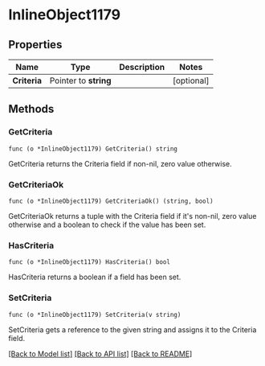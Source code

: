 # InlineObject1179

## Properties

Name | Type | Description | Notes
------------ | ------------- | ------------- | -------------
**Criteria** | Pointer to **string** |  | [optional] 

## Methods

### GetCriteria

`func (o *InlineObject1179) GetCriteria() string`

GetCriteria returns the Criteria field if non-nil, zero value otherwise.

### GetCriteriaOk

`func (o *InlineObject1179) GetCriteriaOk() (string, bool)`

GetCriteriaOk returns a tuple with the Criteria field if it's non-nil, zero value otherwise
and a boolean to check if the value has been set.

### HasCriteria

`func (o *InlineObject1179) HasCriteria() bool`

HasCriteria returns a boolean if a field has been set.

### SetCriteria

`func (o *InlineObject1179) SetCriteria(v string)`

SetCriteria gets a reference to the given string and assigns it to the Criteria field.


[[Back to Model list]](../README.md#documentation-for-models) [[Back to API list]](../README.md#documentation-for-api-endpoints) [[Back to README]](../README.md)


